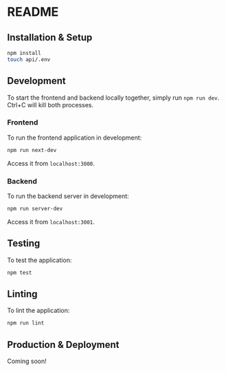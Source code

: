 # README

## Installation & Setup

```bash
npm install
touch api/.env
```

## Development

To start the frontend and backend locally together, simply run `npm run dev`. Ctrl+C will kill both processes.

### Frontend

To run the frontend application in development:

```bash
npm run next-dev
```

Access it from `localhost:3000`.

### Backend

To run the backend server in development:

```bash
npm run server-dev
```

Access it from `localhost:3001`.

## Testing

To test the application:

```bash
npm test
```

## Linting

To lint the application:

```bash
npm run lint
```

## Production & Deployment

Coming soon!
